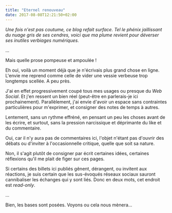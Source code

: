 ```yaml
---
title: "Eternel renouveau"
date: 2017-08-08T12:21:50+02:00
---
```


*Une fois n'est pas coutume, ce blog refait surface. Tel le phénix jaillissant du nuage gris de ses cendres, voici que ma plume revient pour déverser ses inutiles verbiages numériques.*

...

Mais quelle prose pompeuse et ampoulée !

Eh oui, voilà un moment déjà que je n'écrivais plus grand chose en ligne. L'envie me reprend comme celle de vider une vessie verbeuse trop longtemps scellée. A peu près.

J'ai en effet progressivement coupé tous mes usages ou presque du *Web Social*. Et j'en ressent un bien réel (peut-être en parlerais-je ici prochainement). Parallèlement, j'ai envie d'avoir un espace sans contraintes particulières pour m'exprimer, et consigner des notes de temps à autres.

Lentement, sans un rythme effréné, en pensant un peu les choses avant de les écrire, et surtout, sans la pression narcissique et déprimante du like et du commentaire.

Oui, car il n'y aura pas de commentaires ici, l'objet n'étant pas d'ouvrir des débats ou d'inviter à l'occasionnelle critique, quelle que soit sa nature.

Non, il s'agit plutôt de consigner par écrit certaines idées, certaines réflexions qu'il me plait de figer sur ces pages.

Si certains des billets ici publiés gênent, dérangent, ou invitent aux réactions, je suis certain que les sus-évoqués réseaux sociaux sauront cannibaliser les échanges qui y sont liés.
Donc en deux mots, cet endroit est *read-only*.

...

Bien, les bases sont posées. Voyons ou cela nous mènera...
